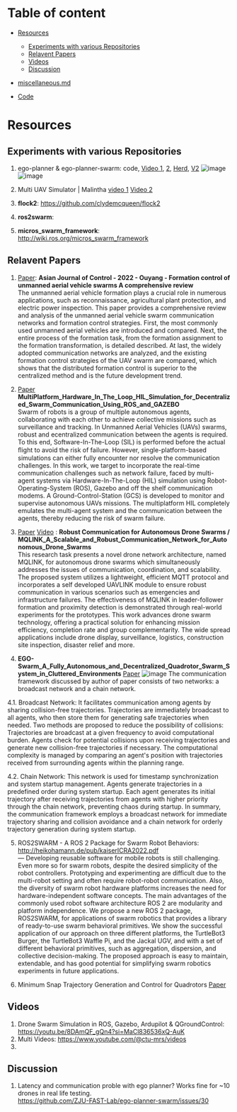 # Table of content
- [Resources](https://github.com/iamrajee/drone_swarm/tree/main#resources)
   - [Experiments with various Repositories](https://github.com/iamrajee/drone_swarm/tree/main#experiments-with-various-repositories)
   - [Relavent Papers](https://github.com/iamrajee/drone_swarm/tree/main#relavent-papers)
   - [Videos](https://github.com/iamrajee/drone_swarm/tree/main#videos)
   - [Discussion](https://github.com/iamrajee/drone_swarm/tree/main#discussion)
 
- [miscellaneous.md](https://github.com/iamrajee/drone_swarm/blob/main/miscellaneous.md)
- [Code](https://github.com/iamrajee/drone_swarm/tree/main/code)
<!---
- [Installation](https://github.com/iamrajee/slam_rosmelodic_ws#installation)
- [Package description](https://github.com/iamrajee/slam_rosmelodic_ws#package-description)
- [Helper scripts](https://github.com/iamrajee/slam_rosmelodic_ws#helper-scripts)
- [Team](https://github.com/iamrajee/slam_rosmelodic_ws#team)
- [Contributing](https://github.com/iamrajee/slam_rosmelodic_ws#contributing)
- [FAQ](https://github.com/iamrajee/slam_rosmelodic_ws#faq)
- [Support](https://github.com/iamrajee/slam_rosmelodic_ws#support)
- [License](https://github.com/iamrajee/slam_rosmelodic_ws#license)
- [Acknowledgments](https://github.com/iamrajee/slam_rosmelodic_ws#acknowledgments)
-->
# Resources

## Experiments with various Repositories
1. ego-planner & ego-planner-swarm: code, [Video 1](https://youtu.be/3Qbo0vZSxag), [2](https://youtu.be/HOO_PjKB0Ws), [Herd](https://youtu.be/HOO_PjKB0Ws), [V2](https://youtu.be/bdVy5nFA1N8)
![image](https://github.com/iamrajee/drone_swarm/assets/25712145/73973c82-e78e-4a1b-aa63-03cb844e9dfe)
![image](https://github.com/iamrajee/drone_swarm/assets/25712145/1bd0567a-bab7-47a4-b4a4-c44d384b88db)

2. Multi UAV Simulator | Malintha [video 1](https://youtu.be/jvOl3TvK7yU?si=6cizDqbl5FvE6Hlb) [Video 2](https://youtu.be/HqIlaxgbwcA)

3. **flock2**: https://github.com/clydemcqueen/flock2
   
4.  **ros2swarm**:
5.  **micros_swarm_framework**: http://wiki.ros.org/micros_swarm_framework

## Relavent Papers
1. [Paper](https://github.com/iamrajee/drone_swarm/blob/main/resources/paper/Asian%20Journal%20of%20Control%20-%202022%20-%20Ouyang%20-%20Formation%20control%20of%20unmanned%20aerial%20vehicle%20swarms%20%20A%20comprehensive%20review.pdf): **Asian Journal of Control - 2022 - Ouyang - Formation control of unmanned aerial vehicle swarms A comprehensive review**  
The unmanned aerial vehicle formation plays a crucial role in numerous
applications, such as reconnaissance, agricultural plant protection, and electric
power inspection. This paper provides a comprehensive review and analysis of
the unmanned aerial vehicle swarm communication networks and formation
control strategies. First, the most commonly used unmanned aerial vehicles are
introduced and compared. Next, the entire process of the formation task, from
the formation assignment to the formation transformation, is detailed described.
At last, the widely adopted communication networks are analyzed, and the
existing formation control strategies of the UAV swarm are compared, which
shows that the distributed formation control is superior to the centralized
method and is the future development trend.


2. [Paper](https://github.com/iamrajee/drone_swarm/blob/main/resources/paper/Multi-Platform_Hardware_In_The_Loop_HIL_Simulation_for_Decentralized_Swarm_Communication_Using_ROS_and_GAZEBO.pdf) **MultiPlatform_Hardware_In_The_Loop_HIL_Simulation_for_Decentralized_Swarm_Communication_Using_ROS_and_GAZEBO**    
Swarm of robots is a group of multiple autonomous agents, collaborating with each other to achieve collective missions such as surveillance and tracking. In Unmanned Aerial Vehicles (UAVs) swarms, robust and 
 ecentralized communication between the agents is required. To this end, Software-In-The-Loop (SIL) is performed before the actual ﬂight to avoid the risk of failure. However, single-platform-based simulations can 
 either fully encounter nor resolve the communication challenges. In this work, we target to incorporate the real-time communication challenges such as network failure, faced by multi-agent systems via Hardware-In-The-Loop (HIL) simulation using Robot-Operating-System (ROS), Gazebo and off the shelf communication modems. A Ground-Control-Station (GCS) is developed to monitor and supervise autonomous UAVs missions. The multiplatform HIL completely emulates the multi-agent system and the communication between the agents, thereby reducing the risk of swarm failure.

3. [Paper](https://github.com/iamrajee/drone_swarm/blob/main/resources/paper/MQLINK_A_Scalable_and_Robust_Communication_Network_for_Autonomous_Drone_Swarms.pdf) 
[Video](https://www.youtube.com/watch?v=uB29Q0hU6Z8) : **Robust Communication for Autonomous Drone Swarms / MQLINK_A_Scalable_and_Robust_Communication_Network_for_Autonomous_Drone_Swarms**  
This research task presents a novel drone network architecture, named MQLINK, for autonomous drone swarms which simultaneously addresses the issues of communication, coordination, and scalability. The proposed system utilizes a lightweight, efficient MQTT protocol and incorporates a self developed UAVLINK module to ensure robust communication in various scenarios such as emergencies and infrastructure failures. The effectiveness of MQLINK in leader-follower formation and proximity detection is demonstrated through real-world experiments for the prototypes. This work advances drone swarm technology, offering a practical solution for enhancing mission efficiency, completion rate and group complementarity. The wide spread applications include drone display, surveillance, logistics, construction site inspection, disaster relief and more.

4. **EGO-Swarm_A_Fully_Autonomous_and_Decentralized_Quadrotor_Swarm_System_in_Cluttered_Environments** [Paper](https://ieeexplore.ieee.org/abstract/document/9561902)
![image](https://github.com/iamrajee/drone_swarm/assets/25712145/d4bcbed4-3b27-4dff-b20a-02e0c8c078a8)
The communication framework discussed by author of paper consists of two networks: a broadcast network and a chain network.  

4.1. Broadcast Network: It facilitates communication among agents by sharing collision-free trajectories.
Trajectories are immediately broadcast to all agents, who then store them for generating safe trajectories when needed.
Two methods are proposed to reduce the possibility of collisions:
Trajectories are broadcast at a given frequency to avoid computational burden.
Agents check for potential collisions upon receiving trajectories and generate new collision-free trajectories if necessary.
The computational complexity is managed by comparing an agent's position with trajectories received from surrounding agents within the planning range.  
  
4.2. Chain Network:  This network is used for timestamp synchronization and system startup management.
Agents generate trajectories in a predefined order during system startup.
Each agent generates its initial trajectory after receiving trajectories from agents with higher priority through the chain network, preventing chaos during startup.
In summary, the communication framework employs a broadcast network for immediate trajectory sharing and collision avoidance and a chain network for orderly trajectory generation during system startup.

5. ROS2SWARM - A ROS 2 Package for Swarm Robot Behaviors: http://heikohamann.de/pub/kaiserICRA2022.pdf  
   — Developing reusable software for mobile robots
is still challenging. Even more so for swarm robots, despite
the desired simplicity of the robot controllers. Prototyping and
experimenting are difficult due to the multi-robot setting and
often require robot-robot communication. Also, the diversity
of swarm robot hardware platforms increases the need for
hardware-independent software concepts. The main advantages
of the commonly used robot software architecture ROS 2 are
modularity and platform independence. We propose a new
ROS 2 package, ROS2SWARM, for applications of swarm
robotics that provides a library of ready-to-use swarm behavioral primitives. We show the successful application of our
approach on three different platforms, the TurtleBot3 Burger,
the TurtleBot3 Waffle Pi, and the Jackal UGV, and with a set of
different behavioral primitives, such as aggregation, dispersion,
and collective decision-making. The proposed approach is easy
to maintain, extendable, and has good potential for simplifying
swarm robotics experiments in future applications.  

6. Minimum Snap Trajectory Generation and Control for Quadrotors [Paper](https://ieeexplore.ieee.org/document/5980409)

## Videos
1. Drone Swarm Simulation in ROS, Gazebo, Ardupilot & QGroundControl: https://youtu.be/8DAmQF_gQn4?si=MaCl836536xQ-AuK
2. Multi Videos: https://www.youtube.com/@ctu-mrs/videos
3. 

## Discussion
1. Latency and communication proble with ego planner? Works fine for ~10 drones in real life testing.  
https://github.com/ZJU-FAST-Lab/ego-planner-swarm/issues/30  

